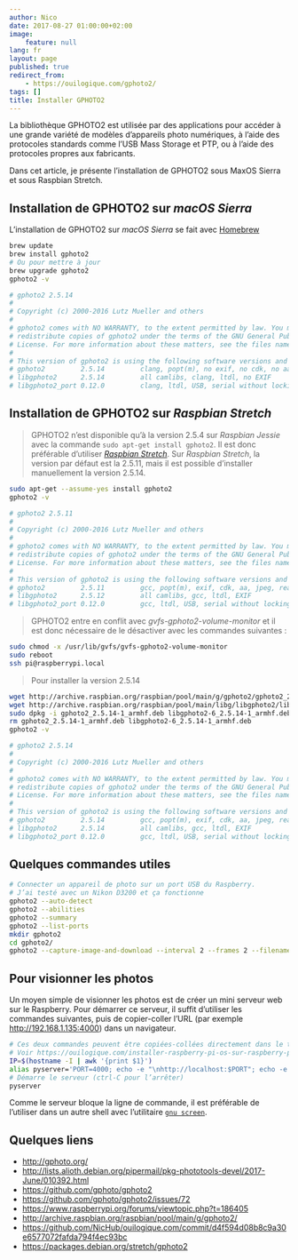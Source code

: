 ```yaml
---
author: Nico
date: 2017-08-27 01:00:00+02:00
image:
    feature: null
lang: fr
layout: page
published: true
redirect_from:
    - https://ouilogique.com/gphoto2/
tags: []
title: Installer GPHOTO2
---
```


<!--
Ancienne URL
https://ouilogique.com/gphoto2/
-->

La bibliothèque GPHOTO2 est utilisée par des applications pour accéder à une grande variété de modèles d’appareils photo numériques, à l’aide des protocoles standards comme l’USB Mass Storage et PTP, ou à l’aide des protocoles propres aux fabricants.

Dans cet article, je présente l’installation de GPHOTO2 sous MaxOS Sierra et sous Raspbian Stretch.

## Installation de GPHOTO2 sur _macOS Sierra_

L’installation de GPHOTO2 sur _macOS Sierra_ se fait avec [Homebrew](https://brew.sh/index_fr.html)

```bash
brew update
brew install gphoto2
# Ou pour mettre à jour
brew upgrade gphoto2
gphoto2 -v

# gphoto2 2.5.14
#
# Copyright (c) 2000-2016 Lutz Mueller and others
#
# gphoto2 comes with NO WARRANTY, to the extent permitted by law. You may
# redistribute copies of gphoto2 under the terms of the GNU General Public
# License. For more information about these matters, see the files named COPYING.
#
# This version of gphoto2 is using the following software versions and options:
# gphoto2         2.5.14         clang, popt(m), no exif, no cdk, no aa, jpeg, readline
# libgphoto2      2.5.14         all camlibs, clang, ltdl, no EXIF
# libgphoto2_port 0.12.0         clang, ltdl, USB, serial without locking
```

## Installation de GPHOTO2 sur _Raspbian Stretch_

> GPHOTO2 n’est disponible qu’à la version 2.5.4 sur _Raspbian Jessie_ avec la commande `sudo apt-get install gphoto2`. Il est donc préférable d’utiliser [_Raspbian Stretch_][1]. Sur _Raspbian Stretch_, la version par défaut est la 2.5.11, mais il est possible d’installer manuellement la version 2.5.14.

```bash
sudo apt-get --assume-yes install gphoto2
gphoto2 -v

# gphoto2 2.5.11
#
# Copyright (c) 2000-2016 Lutz Mueller and others
#
# gphoto2 comes with NO WARRANTY, to the extent permitted by law. You may
# redistribute copies of gphoto2 under the terms of the GNU General Public
# License. For more information about these matters, see the files named COPYING.
#
# This version of gphoto2 is using the following software versions and options:
# gphoto2         2.5.11         gcc, popt(m), exif, cdk, aa, jpeg, readline
# libgphoto2      2.5.12         all camlibs, gcc, ltdl, EXIF
# libgphoto2_port 0.12.0         gcc, ltdl, USB, serial without locking
```

> GPHOTO2 entre en conflit avec _gvfs-gphoto2-volume-monitor_ et il est donc nécessaire de le désactiver avec les commandes suivantes :

```bash
sudo chmod -x /usr/lib/gvfs/gvfs-gphoto2-volume-monitor
sudo reboot
ssh pi@raspberrypi.local
```

> Pour installer la version 2.5.14

```bash
wget http://archive.raspbian.org/raspbian/pool/main/g/gphoto2/gphoto2_2.5.14-1_armhf.deb
wget http://archive.raspbian.org/raspbian/pool/main/libg/libgphoto2/libgphoto2-6_2.5.14-1_armhf.deb
sudo dpkg -i gphoto2_2.5.14-1_armhf.deb libgphoto2-6_2.5.14-1_armhf.deb
rm gphoto2_2.5.14-1_armhf.deb libgphoto2-6_2.5.14-1_armhf.deb
gphoto2 -v

# gphoto2 2.5.14
#
# Copyright (c) 2000-2016 Lutz Mueller and others
#
# gphoto2 comes with NO WARRANTY, to the extent permitted by law. You may
# redistribute copies of gphoto2 under the terms of the GNU General Public
# License. For more information about these matters, see the files named COPYING.
#
# This version of gphoto2 is using the following software versions and options:
# gphoto2         2.5.14         gcc, popt(m), exif, cdk, aa, jpeg, readline
# libgphoto2      2.5.14         all camlibs, gcc, ltdl, EXIF
# libgphoto2_port 0.12.0         gcc, ltdl, USB, serial without locking
```

## Quelques commandes utiles

```bash
# Connecter un appareil de photo sur un port USB du Raspberry.
# J’ai testé avec un Nikon D3200 et ça fonctionne
gphoto2 --auto-detect
gphoto2 --abilities
gphoto2 --summary
gphoto2 --list-ports
mkdir gphoto2
cd gphoto2/
gphoto2 --capture-image-and-download --interval 2 --frames 2 --filename=image_%Y-%m-%d_%H-%M-%S.jpg
```

## Pour visionner les photos

Un moyen simple de visionner les photos est de créer un mini serveur web sur le Raspberry. Pour démarrer ce serveur, il suffit d’utiliser les commandes suivantes, puis de copier-coller l’URL (par exemple http://192.168.1.135:4000) dans un navigateur.

```bash
# Ces deux commandes peuvent être copiées-collées directement dans le terminal ou mises dans le fichier ~/.bash_profile.
# Voir https://ouilogique.com/installer-raspberry-pi-os-sur-raspberry-pi-sans-clavier-ni-souris-ni-ecran/#configuration.
IP=$(hostname -I | awk '{print $1}')
alias pyserver='PORT=4000; echo -e "\nhttp://localhost:$PORT"; echo -e "http://$IP:$PORT\n"; python -m SimpleHTTPServer $PORT'
# Démarre le serveur (ctrl-C pour l’arrêter)
pyserver
```

Comme le serveur bloque la ligne de commande, il est préférable de l’utiliser dans un autre shell avec l’utilitaire [`gnu screen`][2].

## Quelques liens

-   <http://gphoto.org/>
-   <http://lists.alioth.debian.org/pipermail/pkg-phototools-devel/2017-June/010392.html>
-   <https://github.com/gphoto/gphoto2>
-   <https://github.com/gphoto/gphoto2/issues/72>
-   <https://www.raspberrypi.org/forums/viewtopic.php?t=186405>
-   <http://archive.raspbian.org/raspbian/pool/main/g/gphoto2/>
-   <https://github.com/NicHub/ouilogique.com/commit/d4f594d08b8c9a30e6577072fafda794f4ec93bc>
-   <https://packages.debian.org/stretch/gphoto2>

[1]: ../installer-raspberry-pi-os-sur-raspberry-pi-sans-clavier-ni-souris-ni-ecran/
[2]: ../installer-raspberry-pi-os-sur-raspberry-pi-sans-clavier-ni-souris-ni-ecran/#gnu-screen
